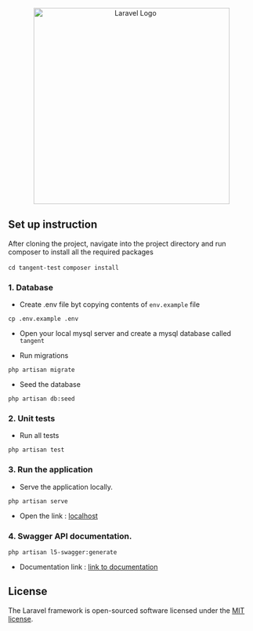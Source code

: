 <p align="center"><a href="https://laravel.com" target="_blank"><img src="https://tangentsolutions.co.za/wp-content/uploads/2021/09/tangent_logo_full_colour_400_1x.png" width="400" alt="Laravel Logo"></a></p>
 
## Set up instruction

After cloning the project, navigate into the project directory and run composer to install all the required packages

`cd tangent-test`
`composer install`

 ### 1. Database
 
  - Create .env file byt copying contents of `env.example` file

  `cp .env.example .env`
  
  - Open your local mysql server and create a mysql database called `tangent`

  - Run migrations

 `php artisan migrate`

  - Seed the database 

  `php artisan db:seed`
  
  ### 2. Unit tests
  
  - Run all tests

`php artisan test`


  ### 3. Run the application

  - Serve the application locally.
  
  `php artisan serve`

  - Open the link : [localhost](http://localhost:8000/)

  ### 4. Swagger API documentation.

  `php artisan l5-swagger:generate`

  - Documentation link : [link to documentation](http://localhost:8000/api/documentation)

## License

The Laravel framework is open-sourced software licensed under the [MIT license](https://opensource.org/licenses/MIT).

